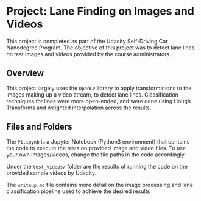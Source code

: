 # Project: Lane Finding on Images and Videos

This project is completed as part of the Udacity Self-Driving Car Nanodegree Program. The objective of this project was to detect lane lines on test images and videos provided by the course administrators.

## Overview

This project largely uses the `OpenCV` library to apply transformations to the images making up a video stream, to detect lane lines. Classification techniques for lines were more open-ended, and were done using Hough Transforms and weighted interpolation across the results.

## Files and Folders

The `P1.ipynb` is a Jupyter Notebook (Python3 environment) that contains the code to execute the tests on provided image and video files. To use your own images/videos, change the file paths in the code accordingly.

Under the `test_videos/` folder are the results of running the code on the provided sample videos by Udacity.

The `writeup.md` file contains more detail on the image processing and lane classification pipeline used to achieve the desired results
